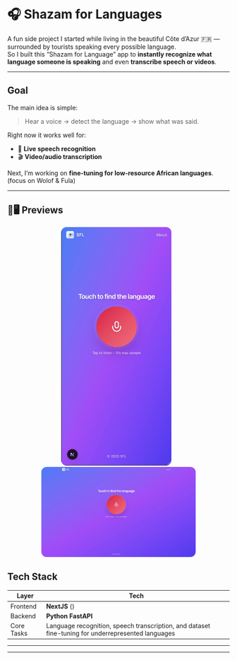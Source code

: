  
 
 
 # 🎧 Shazam for Languages

A fun side project I started while living in the beautiful Côte d’Azur 🇫🇷 — surrounded by tourists speaking every possible language.  
So I built this “Shazam for Language” app to **instantly recognize what language someone is speaking** and even **transcribe speech or videos**.

---

## Goal

The main idea is simple:
> Hear a voice → detect the language → show what was said.

Right now it works well for:
- 🎤 **Live speech recognition**
- 🎬 **Video/audio transcription**

Next, I’m working on **fine-tuning for low-resource African languages**.(focus on Wolof & Fula)

---


## 📱🖥️ Previews

<p align="center">
  <img src="./mobile.jpg" alt="Mobile Preview" width="250" style="border-radius:12px; margin-right:10px;"/>
  <img src="./pc.jpg" alt="Desktop Preview" width="350" style="border-radius:12px;"/>
</p>

## Tech Stack

| Layer | Tech |
|-------|------|
| Frontend | **NextJS** () |
| Backend | **Python FastAPI** |
| Core Tasks | Language recognition, speech transcription, and dataset fine-tuning for underrepresented languages |

---




---



